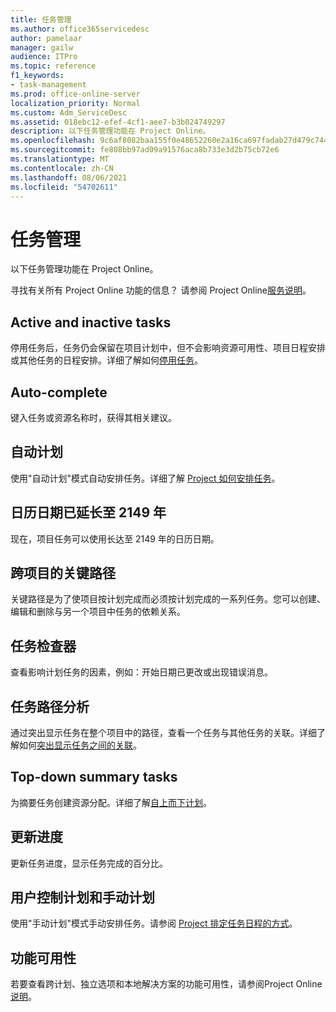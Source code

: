 ```yaml
---
title: 任务管理
ms.author: office365servicedesc
author: pamelaar
manager: gailw
audience: ITPro
ms.topic: reference
f1_keywords:
- task-management
ms.prod: office-online-server
localization_priority: Normal
ms.custom: Adm_ServiceDesc
ms.assetid: 018ebc12-efef-4cf1-aee7-b3b024749297
description: 以下任务管理功能在 Project Online。
ms.openlocfilehash: 9c6af8082baa155f0e48652260e2a16ca697fadab27d479c7449131ad6b567ab
ms.sourcegitcommit: fe808bb97ad09a91576aca8b733e3d2b75cb72e6
ms.translationtype: MT
ms.contentlocale: zh-CN
ms.lasthandoff: 08/06/2021
ms.locfileid: "54702611"
---
```

# <a name="task-management"></a>任务管理

以下任务管理功能在 Project Online。
  
寻找有关所有 Project Online 功能的信息？ 请参阅 Project Online[服务说明](project-online-service-description.md)。
  
## <a name="active-and-inactive-tasks"></a>Active and inactive tasks

停用任务后，任务仍会保留在项目计划中，但不会影响资源可用性、项目日程安排或其他任务的日程安排。详细了解如何[停用任务](https://go.microsoft.com/fwlink/p/?LinkId=271335)。
  
## <a name="auto-complete"></a>Auto-complete

键入任务或资源名称时，获得其相关建议。 
  
## <a name="automatic-scheduling"></a>自动计划

使用"自动计划"模式自动安排任务。详细了解 [Project 如何安排任务](https://go.microsoft.com/fwlink/p/?LinkId=271331)。 
  
## <a name="calendar-date-extended-to-2149"></a>日历日期已延长至 2149 年

现在，项目任务可以使用长达至 2149 年的日历日期。 
  
## <a name="cross-project-critical-path"></a>跨项目的关键路径

关键路径是为了使项目按计划完成而必须按计划完成的一系列任务。您可以创建、编辑和删除与另一个项目中任务的依赖关系。 
  
## <a name="task-inspector"></a>任务检查器

查看影响计划任务的因素，例如：开始日期已更改或出现错误消息。
  
## <a name="task-path-analysis"></a>任务路径分析

通过突出显示任务在整个项目中的路径，查看一个任务与其他任务的关联。详细了解如何[突出显示任务之间的关联](https://go.microsoft.com/fwlink/p/?LinkId=271345)。
  
## <a name="top-down-summary-tasks"></a>Top-down summary tasks

为摘要任务创建资源分配。详细了解[自上而下计划](https://go.microsoft.com/fwlink/p/?LinkId=271333)。
  
## <a name="update-progress"></a>更新进度

更新任务进度，显示任务完成的百分比。
  
## <a name="user-controlled-and-manual-scheduling"></a>用户控制计划和手动计划

使用"手动计划"模式手动安排任务。请参阅 [Project 排定任务日程的方式](https://go.microsoft.com/fwlink/p/?LinkId=271331)。
  
## <a name="feature-availability"></a>功能可用性

若要查看跨计划、独立选项和本地解决方案的功能可用性，请参阅Project Online[说明](project-online-service-description.md)。
  